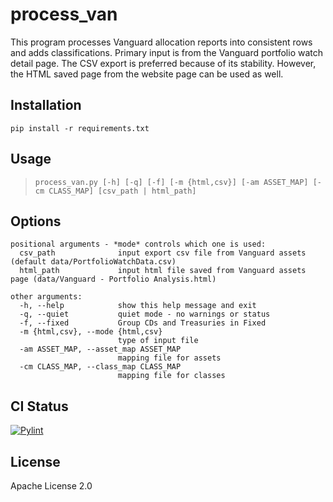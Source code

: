 ﻿# process_van

This program processes Vanguard allocation reports into consistent rows and adds classifications. 
Primary input is from the Vanguard portfolio watch detail page.  The CSV export 
is preferred because of its stability.  However, the HTML  saved page from the website page can be 
used as well.

## Installation

`pip install -r requirements.txt`

## Usage

> `process_van.py [-h] [-q] [-f] [-m {html,csv}] [-am ASSET_MAP] [-cm CLASS_MAP] [csv_path | html_path]`


## Options
```
positional arguments - *mode* controls which one is used:
  csv_path              input export csv file from Vanguard assets (default data/PortfolioWatchData.csv) 
  html_path             input html file saved from Vanguard assets page (data/Vanguard - Portfolio Analysis.html)

other arguments:
  -h, --help            show this help message and exit
  -q, --quiet           quiet mode - no warnings or status
  -f, --fixed           Group CDs and Treasuries in Fixed
  -m {html,csv}, --mode {html,csv}
                        type of input file
  -am ASSET_MAP, --asset_map ASSET_MAP
                        mapping file for assets
  -cm CLASS_MAP, --class_map CLASS_MAP
                        mapping file for classes
```

## CI Status

[![Pylint](https://github.com/arunkv/wordle/actions/workflows/pylint.yml/badge.svg)](https://github.com/arunkv/wordle/actions/workflows/pylint.yml)

## License

Apache License 2.0
